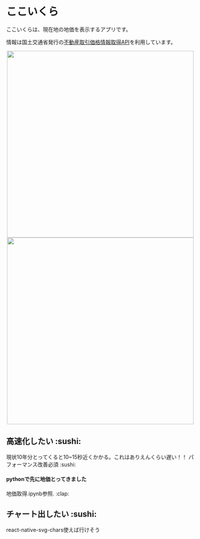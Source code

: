 # ここいくら

ここいくらは、現在地の地価を表示するアプリです。

情報は国土交通省発行の[不動産取引価格情報取得API](http://www.land.mlit.go.jp/webland/api.html)を利用しています。


<div align="center">
<img src="https://user-images.githubusercontent.com/19145527/51783205-e0ee8c00-2179-11e9-9bd3-2702682cadf8.jpg" height="500px" />         
<img src="https://user-images.githubusercontent.com/19145527/51783203-e0ee8c00-2179-11e9-887d-b843574af04a.jpg" height="500px" />
</div>


<h2>高速化したい :sushi:</h2>
現状10年分とってくると10~15秒近くかかる。これはありえんくらい遅い！！
パフォーマンス改善必須 :sushi:

<h4>pythonで先に地価とってきました</h4>
地価取得.ipynb参照. :clap:


<h2>チャート出したい :sushi:</h2>
react-native-svg-chars使えば行けそう
